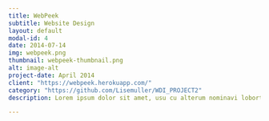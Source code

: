 ```yaml
---
title: WebPeek
subtitle: Website Design
layout: default
modal-id: 4
date: 2014-07-14
img: webpeek.png
thumbnail: webpeek-thumbnail.png
alt: image-alt
project-date: April 2014
client: "https://webpeek.herokuapp.com/"
category: "https://github.com/Lisemuller/WDI_PROJECT2"
description: Lorem ipsum dolor sit amet, usu cu alterum nominavi lobortis. At duo novum diceret. Tantas apeirian vix et, usu sanctus postulant inciderint ut, populo diceret necessitatibus in vim. Cu eum dicam feugiat noluisse.

---
```

